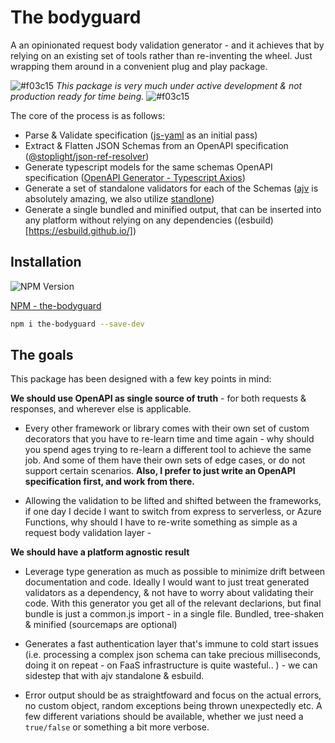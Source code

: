 # The bodyguard

A an opinionated request body validation generator - and it achieves that by relying on an existing set of tools rather than re-inventing the wheel. Just wrapping them around in a convenient plug and play package.

![#f03c15](https://placehold.co/15x15/f03c15/f03c15.png) _This package is very much under active development & not production ready for time being._ ![#f03c15](https://placehold.co/15x15/f03c15/f03c15.png)

The core of the process is as follows:

- Parse & Validate specification ([js-yaml](https://www.npmjs.com/package/js-yaml) as an initial pass)
- Extract & Flatten JSON Schemas from an OpenAPI specification ([@stoplight/json-ref-resolver](https://www.npmjs.com/package/@stoplight/json-ref-resolver))
- Generate typescript models for the same schemas OpenAPI specification ([OpenAPI Generator - Typescript Axios](https://openapi-generator.tech/docs/generators/typescript-axios))
- Generate a set of standalone validators for each of the Schemas ([ajv](https://ajv.js.org/) is absolutely amazing, we also utilize [standlone](https://ajv.js.org/standalone.html))
- Generate a single bundled and minified output, that can be inserted into any platform without relying on any dependencies ((esbuild)[https://esbuild.github.io/])

## Installation

![NPM Version](https://img.shields.io/npm/v/the-bodyguard)

[NPM - the-bodyguard](https://www.npmjs.com/package/the-bodyguard)

```bash
npm i the-bodyguard --save-dev
```

## The goals

This package has been designed with a few key points in mind:

**We should use OpenAPI as single source of truth** - for both requests & responses, and wherever else is applicable.

- Every other framework or library comes with their own set of custom decorators that you have to re-learn time and time again - why should you spend ages trying to re-learn a different tool to achieve the same job. And some of them have their own sets of edge cases, or do not support certain scenarios. **Also, I prefer to just write an OpenAPI specification first, and work from there.**

- Allowing the validation to be lifted and shifted between the frameworks, if one day I decide I want to switch from express to serverless, or Azure Functions, why should I have to re-write something as simple as a request body validation layer -

**We should have a platform agnostic result**

- Leverage type generation as much as possible to minimize drift between documentation and code. Ideally I would want to just treat generated validators as a dependency, & not have to worry about validating their code. With this generator you get all of the relevant declarions, but final bundle is just a common.js import - in a single file. Bundled, tree-shaken & minified (sourcemaps are optional)

- Generates a fast authentication layer that's immune to cold start issues (i.e. processing a complex json schema can take precious milliseconds, doing it on repeat - on FaaS infrastructure is quite wasteful.. ) - we can sidestep that with ajv standalone & esbuild.

- Error output should be as straightfoward and focus on the actual errors, no custom object, random exceptions being thrown unexpectedly etc. A few different variations should be available, whether we just need a `true/false` or something a bit more verbose.
